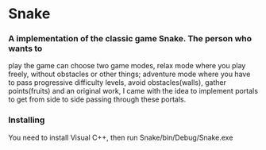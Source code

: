 # Snake

### A implementation of the classic game Snake. The person who wants to
play the game can choose two game modes, relax mode where you play freely, without
obstacles or other things; adventure mode where you have to pass progressive difficulty levels,
avoid obstacles(walls), gather points(fruits) and an original work, I came with the idea to
implement portals to get from side to side passing through these portals.

### Installing

You need to install Visual C++, then run Snake/bin/Debug/Snake.exe
